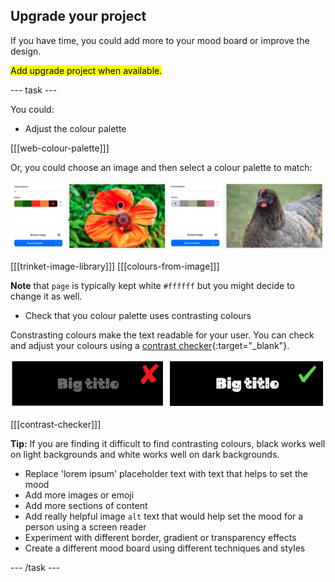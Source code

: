 ## Upgrade your project

If you have time, you could add more to your mood board or improve the design.

<mark>Add upgrade project when available.</mark>

--- task ---

You could:

+ Adjust the colour palette

[[[web-colour-palette]]]

Or, you could choose an image and then select a colour palette to match:

![Examples of colour palettes from images.](images/image-palette.png)

\[[[trinket-image-library]]\] \[[[colours-from-image\]]]

**Note** that `page` is typically kept white `#ffffff` but you might decide to change it as well.

+ Check that you colour palette uses contrasting colours

Constrasting colours make the text readable for your user. You can check and adjust your colours using a [contrast checker](https://webaim.org/resources/contrastchecker/){:target="_blank"}.

![Examples of a secondary palette with bad contrast and one with good contrast.](images/contrast-examples.png)

[[[contrast-checker]]]

**Tip:** If you are finding it difficult to find contrasting colours, black works well on light backgrounds and white works well on dark backgrounds.

+ Replace 'lorem ipsum' placeholder text with text that helps to set the mood
+ Add more images or emoji
+ Add more sections of content
+ Add really helpful image `alt` text that would help set the mood for a person using a screen reader
+ Experiment with different border, gradient or transparency effects
+ Create a different mood board using different techniques and styles

--- /task ---

